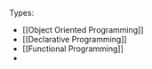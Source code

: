 Types:
- [[Object Oriented Programming]]
- [[Declarative Programming]]
- [[Functional Programming]]
- 